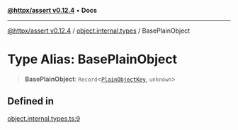 [**@httpx/assert v0.12.4**](../../README.md) • **Docs**

***

[@httpx/assert v0.12.4](../../README.md) / [object.internal.types](../README.md) / BasePlainObject

# Type Alias: BasePlainObject

> **BasePlainObject**: `Record`\<[`PlainObjectKey`](PlainObjectKey.md), `unknown`\>

## Defined in

[object.internal.types.ts:9](https://github.com/belgattitude/httpx/blob/9d56eb57739de47a2eced4122ffa042138007013/packages/assert/src/object.internal.types.ts#L9)
